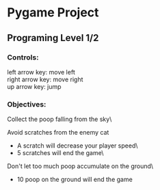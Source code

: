 # Pygame Project
## Programing Level 1/2
### Controls:
left arrow key: move left\
right arrow key: move right\
up arrow key: jump

### Objectives:
Collect the poop falling from the sky\

Avoid scratches from the enemy cat
- A scratch will decrease your player speed\
- 5 scratches will end the game\

Don't let too much poop accumulate on the ground\
- 10 poop on the ground will end the game
    


